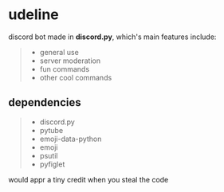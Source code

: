 # udeline
discord bot made in **discord.py**, which's main features include:
> - general use
> - server moderation
> - fun commands
> - other cool commands
## dependencies
> - discord.py
> - pytube
> - emoji-data-python
> - emoji
> - psutil
> - pyfiglet

would appr a tiny credit when you steal the code
